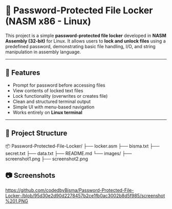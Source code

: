 # 🔐 Password-Protected File Locker (NASM x86 - Linux)

This project is a simple **password-protected file locker** developed in **NASM Assembly (32-bit)** for Linux. It allows users to **lock and unlock files** using a predefined password, demonstrating basic file handling, I/O, and string manipulation in assembly language.

---

## 🧠 Features

- Prompt for password before accessing files
- View contents of locked text files
- Lock functionality (overwrites or creates file)
- Clean and structured terminal output
- Simple UI with menu-based navigation
- Works entirely on **Linux terminal**

---

## 📁 Project Structure
📦 Password-Protected-File-Locker/
├── locker.asm
├── bisma.txt
├── secret.txt
├── data.txt
├── README.md
└── images/
    ├── screenshot1.png
    ├── screenshot2.png
## 📷 Screenshots
https://github.com/codedbyBisma/Password-Protected-File-Locker-/blob/95d30e2d90d2278457b2ce1fb0ac3002b8d5f985/screenshot%201.PNG
